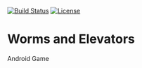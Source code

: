 
[![Build Status](https://travis-ci.org/muhi28/worms-and-elevators.svg?branch=develop)](https://travis-ci.org/muhi28/worms-and-elevators)
[![License](https://img.shields.io/badge/License-Apache%202.0-blue.svg)](https://opensource.org/licenses/Apache-2.0)
# Worms and Elevators
Android Game



